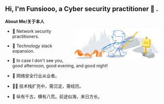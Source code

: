<!-- Your title -->

## Hi, I'm Funsiooo, a Cyber security practitioner 🚀 .

<!-- Your badges
You can use the website to generate badges: https://shields.io/
-->

<!-- Talking about you -->
**About Me/关于本人**

<!-- Any image aligned to the right. Beware the width -->
<img width="55%" align="right" alt="Github" src="https://github.com/Funsiooo/Funsiooo/blob/main/banner.svg" />

- 🔭 Network security practitioners.
- 🤹‍ Technology stack expansion.
- 🌱 In case I don't see you, good afternoon, good evening, and good night!

- 🔭 网络安全行业从业者。
- 🤹‍♂️ 技术栈扩充中，需沉淀，需经历。
- 🌱 纵有千古，横有八荒。前途似海，来日方长。

